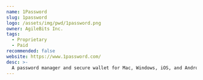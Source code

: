 ```yaml
---
name: 1Password
slug: 1password
logo: /assets/img/pwd/1password.png
owner: AgileBits Inc.
tags:
  - Proprietary
  - Paid
recommended: false
website: https://www.1password.com/
desc: >-
  A password manager and secure wallet for Mac, Windows, iOS, and Android.
---
```

